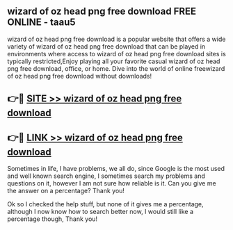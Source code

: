 ## wizard of oz head png free download FREE ONLINE - taau5

wizard of oz head png free download is a popular website that offers a wide variety of wizard of oz head png free download that can be played in environments where access to wizard of oz head png free download sites is typically restricted,Enjoy playing all your favorite casual wizard of oz head png free download, office, or home. Dive into the world of online freewizard of oz head png free download without downloads!

## 👉🔴 [SITE >> wizard of oz head png free download](http://news.freeplayer.one?title=wizard_of_oz_head_png_free_download&ref=FRRE)

## 👉🔴 [LINK >> wizard of oz head png free download](http://news.freeplayer.one?title=wizard_of_oz_head_png_free_download&ref=FREE)

Sometimes in life, I have problems, we all do, since Google is the most used and well known search engine, I sometimes search my problems and questions on it, however I am not sure how reliable is it. Can you give me the answer on a percentage? Thank you!

Ok so I checked the help stuff, but none of it gives me a percentage, although I now know how to search better now, I would still like a percentage though, Thank you!